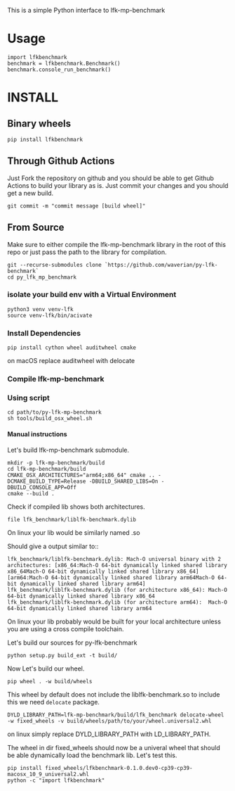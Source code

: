 This is a simple Python interface to lfk-mp-benchmark
# Usage

    import lfkbenchmark
    benchmark = lfkbenchmark.Benchmark()
    benchmark.console_run_benchmark()

# INSTALL

## Binary wheels

    pip install lfkbenchmark 


## Through Github Actions

Just Fork the repository on github and you should be able to get Github Actions to build your library as is. Just commit your changes and you should get a new build.

    git commit -m "commit message [build wheel]"

## From Source

Make sure to either compile the lfk-mp-benchmark library in the root of this repo or just pass the path to the library for compilation.

    git --recurse-submodules clone `https://github.com/waverian/py-lfk-benchmark`
    cd py_lfk_mp_benchmark

### isolate your build env with a Virtual Environment

    python3 venv venv-lfk
    source venv-lfk/bin/acivate

### Install Dependencies

    pip install cython wheel auditwheel cmake

on macOS replace auditwheel with delocate

### Compile lfk-mp-benchmark

### Using script

    cd path/to/py-lfk-mp-benchmark
    sh tools/build_osx_wheel.sh

#### Manual instructions


Let's build  lfk-mp-benchmark submodule.

    mkdir -p lfk-mp-benchmark/build
    cd lfk-mp-benchmark/build
    CMAKE_OSX_ARCHITECTURES="arm64;x86_64" cmake .. -DCMAKE_BUILD_TYPE=Release -DBUILD_SHARED_LIBS=On -DBUILD_CONSOLE_APP=Off
    cmake --build .


Check if compiled lib shows both architectures.

    file lfk_benchmark/liblfk-benchmark.dylib

On linux your lib would be similarly named .so 

Should give a output similar to::

    lfk_benchmark/liblfk-benchmark.dylib: Mach-O universal binary with 2 architectures: [x86_64:Mach-O 64-bit dynamically linked shared library x86_64Mach-O 64-bit dynamically linked shared library x86_64] [arm64:Mach-O 64-bit dynamically linked shared library arm64Mach-O 64-bit dynamically linked shared library arm64]
    lfk_benchmark/liblfk-benchmark.dylib (for architecture x86_64):	Mach-O 64-bit dynamically linked shared library x86_64
    lfk_benchmark/liblfk-benchmark.dylib (for architecture arm64):	Mach-O 64-bit dynamically linked shared library arm64

On linux your lib probably would be built for your local architecture unless you are using a cross compile toolchain.

Let's build our sources for py-lfk-benchmark

    python setup.py build_ext -t build/

Now Let's build our wheel.

    pip wheel . -w build/wheels

This wheel by default does not include the liblfk-benchmark.so to include this we need `delocate` package.

    DYLD_LIBRARY_PATH=lfk-mp-benchmark/build/lfk_benchmark delocate-wheel -w fixed_wheels -v build/wheels/path/to/your/wheel.universal2.whl

on linux simply replace DYLD_LIBRARY_PATH with LD_LIBRARY_PATH.

The wheel in dir fixed_wheels should now be a univeral wheel that should be able dynamically load the benchmark lib.
Let's test this.


    pip install fixed_wheels/lfkbenchmark-0.1.0.dev0-cp39-cp39-macosx_10_9_universal2.whl
    python -c "import lfkbenchmark"

